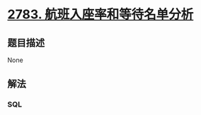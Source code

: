 # [2783. 航班入座率和等待名单分析](https://leetcode-cn.com/problems/flight-occupancy-and-waitlist-analysis)

## 题目描述

<!-- 这里写题目描述 -->

None

## 解法

<!-- 这里可写通用的实现逻辑 -->

<!-- tabs:start -->

### **SQL**

<!-- 这里可写当前语言的特殊实现逻辑 -->

```sql

```

<!-- tabs:end -->
